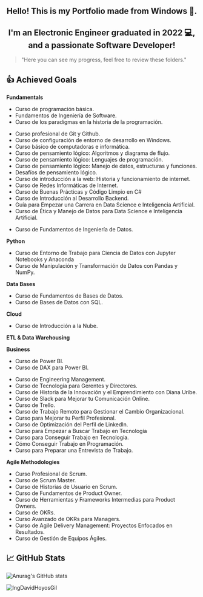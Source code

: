 <h2 align="center">Hello! This is my Portfolio made from Windows 👋.</h2>

<h2 align="center">I'm an Electronic Engineer graduated in 2022 💻, and a passionate Software Developer!</h2>

> "Here you can see my progress, feel free to review these folders."

<!-- ## 📋 Current Projects -->
      
## 👍 Achieved Goals

**Fundamentals**
* Curso de programación básica.
* Fundamentos de Ingeniería de Software.
* Curso de los paradigmas en la historia de la programación.
<!--* Curso de Git y GitHub. -->
* Curso profesional de Git y Github.
* Curso de configuración de entorno de desarrollo en Windows.
* Curso básico de computadoras e informática.
* Curso de pensamiento lógico: Algoritmos y diagrama de flujo.
* Curso de pensamiento lógico: Lenguajes de programación.
* Curso de pensamiento lógico: Manejo de datos, estructuras y funciones.
* Desafíos de pensamiento lógico.
* Curso de introducción a la web: Historia y funcionamiento de internet.
* Curso de Redes Informáticas de Internet.
* Curso de Buenas Prácticas y Código Limpio en C#
* Curso de Introducción al Desarrollo Backend.
* Guía para Empezar una Carrera en Data Science e Inteligencia Artificial.
* Curso de Ética y Manejo de Datos para Data Science e Inteligencia Artificial.
<!--* Curso de Introducción a Inteligencia Artificial.
* Guía de Adopción a la Inteligencia Artificial.
* Curso de ChatGPT.
-->
* Curso de Fundamentos de Ingeniería de Datos.

**Python**
<!--* Curso de Python.
* Curso de Python: Comprehensions, Funciones y Manejo de Errores.
* Curso de Python: PIP y Entornos Virtuales.
* Curso de Python para Ciencia de Datos.
* Curso de Análisis Exploratorio de Datos.
* Curso de Configuración Profesional de Entorno de Trabajo para Ciencia de Datos.
* Curso de Manejo de Datos Faltantes: Detección y Exploración.
* Curso de Manejo de Datos Faltantes: Imputación.-->
* Curso de Entorno de Trabajo para Ciencia de Datos con Jupyter Notebooks y Anaconda
* Curso de Manipulación y Transformación de Datos con Pandas y NumPy.

**Data Bases**
* Curso de Fundamentos de Bases de Datos.
* Curso de Bases de Datos con SQL.
<!--* Curso de SQL y MySQL.
* Curso Práctico de SQL. 
* Curso de Optimización de Bases de Datos en SQL Server.
* Curso de Fundamentos de Spark para Big Data.
* Curso de Matemáticas para Data Science: Estadística Descriptiva.-->

**Cloud**
* Curso de Introducción a la Nube.
<!--*Curso de Introducción a AWS: Fundamentos de Cloud Computing.
* Curso AWS Cloud Practitioner Certification
* Curso de Introducción a AWS: Cómputo, Almacenamiento y Bases de Datos.
* Curso de Introducción a AWS: Redes, Gobernanza y Machine Learning.
* Curso Práctico de AWS: Roles y Seguridad con IAM.
* Curso Práctico de AWS: Cómputo con EC2.
* Curso Práctico de Storage en AWS.
* Curso Práctico de Bases de Datos en AWS.
* Curso de Big Data en AWS.
* Curso de Serverless Framework en AWS.
* Curso Avanzado de Serverless Framework en AWS.
* Curso Práctico de AWS Cloud.
* Curso Práctico de Cloud Computing con AWS.
* Curso de Amazon DynamoDB.
* Curso de Infraestructura Como Código en AWS
 -->

**ETL & Data Warehousing**
<!--* Curso de Docker: Fundamentos.
* Curso de Fundamentos de ETL con Python y Pentaho. 
* Curso de Data Warehousing y Modelado OLAP.
* Curso de Fundamentos de Apache Airflow.
* Curso de AWS Redshift para Manejo de Big Data.
* Curso de Databricks: Arquitectura Delta Lake.-->

**Business**
* Curso de Power BI.
* Curso de DAX para Power BI.
<!--* Curso de Excel Básico: Tablas y Fórmulas para la Gestión de Datos.
* Curso de Estadística y Probabilidad
* Curso de Principios de Visualización de Datos para Business Intelligence. 
* Curso de Visualización de Datos para BI
* Curso de Análisis de Negocios para Ciencia de Datos-->
* Curso de Engineering Management.
* Curso de Tecnología para Gerentes y Directores.
* Curso de Historia de la Innovación y el Emprendimiento con Diana Uribe.
* Curso de Slack para Mejorar tu Comunicación Online.
* Curso de Trello.
* Curso de Trabajo Remoto para Gestionar el Cambio Organizacional.
* Curso para Mejorar tu Perfil Profesional.
* Curso de Optimización del Perfil de LinkedIn.
* Curso para Empezar a Buscar Trabajo en Tecnología
* Curso para Conseguir Trabajo en Tecnología.
* Cómo Conseguir Trabajo en Programación.
* Curso para Preparar una Entrevista de Trabajo.
<!--* Curso de Oratoria para Hablar en Público. -->

**Agile Methodologies**
* Curso Profesional de Scrum.
* Curso de Scrum Master.
* Curso de Historias de Usuario en Scrum.
* Curso de Fundamentos de Product Owner.
* Curso de Herramientas y Frameworks Intermedias para Product Owners.
* Curso de OKRs.
* Curso Avanzado de OKRs para Managers.
* Curso de Agile Delivery Management: Proyectos Enfocados en Resultados.
* Curso de Gestión de Equipos Ágiles.

## 📈 GitHub Stats 
![Anurag's GitHub stats](https://github-readme-stats.vercel.app/api?username=IngDavidHoyosGil&show_icons=true&theme=tokyonight)

<p><img align="left" src="https://github-readme-stats.vercel.app/api/top-langs?username=IngDavidHoyosGil&show_icons=true&locale=en&layout=compact" alt="IngDavidHoyosGil" /></p>
